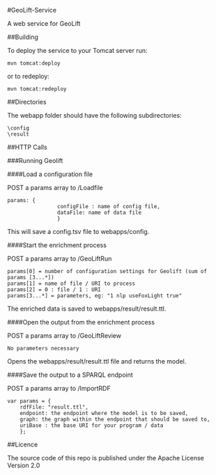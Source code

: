 #GeoLift-Service

A web service for GeoLift

##Building

To deploy the service to your Tomcat server run:

	mvn tomcat:deploy
	
or to redeploy:

	mvn tomcat:redeploy
	
##Directories
	
The webapp folder should have the following subdirectories:

	\config
	\result

##HTTP Calls

###Running Geolift

####Load a configuration file

POST a params array to /Loadfile

	params: {
					configFile : name of config file,
					dataFile: name of data file
				 	}
				 	
This will save a config.tsv file to webapps/config.
				 	
####Start the enrichment process

POST a params array to /GeoLiftRun

	params[0] = number of configuration settings for Geolift (sum of params [3...*])
	params[1] = name of file / URI to process
	params[2] = 0 : file / 1 : URI
	params[3...*] = parameters, eg: "1 nlp useFoxLight true"
	
The enriched data is saved to webapps/result/result.ttl.
	
####Open the output from the enrichment process

POST a params array to /GeoLiftReview

	No parameters necessary
	
Opens the webapps/result/result.ttl file and returns the model.
	
####Save the output to a SPARQL endpoint
	
POST a params array to /ImportRDF

	var params = {
	    rdfFile: "result.ttl", 
	    endpoint: the endpoint where the model is to be saved, 
	    graph: the graph within the endpoint that should be saved to, 
	    uriBase : the base URI for your program / data 
	 	};
	

##Licence

The source code of this repo is published under the Apache License Version 2.0
